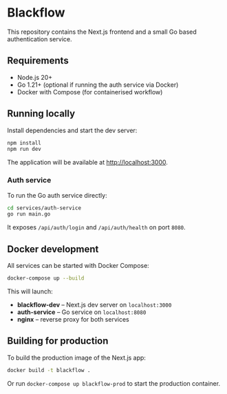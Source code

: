 # Blackflow

This repository contains the Next.js frontend and a small Go based authentication service.

## Requirements

- Node.js 20+
- Go 1.21+ (optional if running the auth service via Docker)
- Docker with Compose (for containerised workflow)

## Running locally

Install dependencies and start the dev server:

```bash
npm install
npm run dev
```

The application will be available at <http://localhost:3000>.

### Auth service

To run the Go auth service directly:

```bash
cd services/auth-service
go run main.go
```

It exposes `/api/auth/login` and `/api/auth/health` on port `8080`.

## Docker development

All services can be started with Docker Compose:

```bash
docker-compose up --build
```

This will launch:

- **blackflow-dev** – Next.js dev server on `localhost:3000`
- **auth-service** – Go service on `localhost:8080`
- **nginx** – reverse proxy for both services

## Building for production

To build the production image of the Next.js app:

```bash
docker build -t blackflow .
```

Or run `docker-compose up blackflow-prod` to start the production container.

